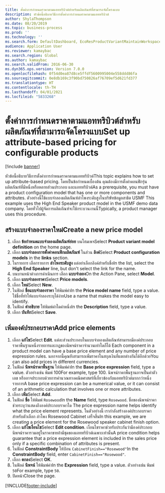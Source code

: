 ```yaml
---
title: ตั้งค่าการกำหนดราคาตามแอททริบิวต์สำหรับผลิตภัณฑ์ที่สามารถจัดโครงแบบ
description: หัวข้อนี้อธิบายวิธีการตั้งค่าการกำหนดราคาตามแอททริบิวต์
author: ShylaThompson
ms.date: 08/20/2019
ms.topic: business-process
ms.prod: ''
ms.technology: ''
ms.search.form: DefaultDashboard, EcoResProductVariantMaintainWorkspace, PCProductConfigurationModelListPage, PCPriceModelList, PCPriceModel, PCConstraintEditor
audience: Application User
ms.reviewer: kamaybac
ms.search.region: Global
ms.author: kamaybac
ms.search.validFrom: 2016-06-30
ms.dyn365.ops.version: Version 7.0.0
ms.openlocfilehash: 0f54d0ea87d8ce5ffdf5600995004e558ddd86fa
ms.sourcegitcommit: 0e8db169c3f90bd750826af76709ef5d621fd377
ms.translationtype: HT
ms.contentlocale: th-TH
ms.lasthandoff: 04/01/2021
ms.locfileid: "5833268"
---
```

# <a name="set-up-attribute-based-pricing-for-configurable-products"></a><span data-ttu-id="7ff7e-103">ตั้งค่าการกำหนดราคาตามแอททริบิวต์สำหรับผลิตภัณฑ์ที่สามารถจัดโครงแบบ</span><span class="sxs-lookup"><span data-stu-id="7ff7e-103">Set up attribute-based pricing for configurable products</span></span>

[!include [banner](../../includes/banner.md)]

<span data-ttu-id="7ff7e-104">หัวข้อนี้อธิบายวิธีการตั้งค่าการกำหนดราคาตามแอททริบิวต์</span><span class="sxs-lookup"><span data-stu-id="7ff7e-104">This topic explains how to set up attribute-based pricing.</span></span> <span data-ttu-id="7ff7e-105">โดยเป็นข้อกำหนดเบื้องต้น คุณต้องมีการตั้งค่าคอนฟิกรุ่นผลิตภัณฑ์ที่มีหนึ่งหรือหลายส่วนประกอบ และแอททริบิวต์</span><span class="sxs-lookup"><span data-stu-id="7ff7e-105">As a prerequisite, you must have a product configuration model that has one or more components and attributes.</span></span> <span data-ttu-id="7ff7e-106">ตัวอย่างนี้ใช้แบบจำลองผลิตภัณฑ์ลำโพงระดับสูงในบริษัทข้อมูลสาธิต USMF </span><span class="sxs-lookup"><span data-stu-id="7ff7e-106">This example uses the High End Speaker product model in the USMF demo data company.</span></span> <span data-ttu-id="7ff7e-107">โดยทั่วไปผู้จัดการผลิตภัณฑ์จะใช้กระบวนงานนี้</span><span class="sxs-lookup"><span data-stu-id="7ff7e-107">Typically, a product manager uses this procedure.</span></span>


## <a name="create-a-new-price-model"></a><span data-ttu-id="7ff7e-108">สร้างแบบจำลองราคาใหม่</span><span class="sxs-lookup"><span data-stu-id="7ff7e-108">Create a new price model</span></span>
1. <span data-ttu-id="7ff7e-109">เลือก **ข้อกำหนดแบบจำลองผลิตภัณฑ์ย่อย** บนโฮมเพจ</span><span class="sxs-lookup"><span data-stu-id="7ff7e-109">Select **Product variant model definition** on the home page.</span></span>
2. <span data-ttu-id="7ff7e-110">เลือก **แบบจำลองการตั้งค่าคอนฟิกผลิตภัณฑ์** ในส่วน **ลิงค์**</span><span class="sxs-lookup"><span data-stu-id="7ff7e-110">Select **Product configuration models** in the **links** section.</span></span>
3. <span data-ttu-id="7ff7e-111">ในรายการ เลือกรายการ **ลำโพงระดับสูง** แต่อย่าเลือกลิงค์สำหรับชื่อ</span><span class="sxs-lookup"><span data-stu-id="7ff7e-111">In the list, select the **High End Speaker** line, but don't select the link for the name.</span></span>
4. <span data-ttu-id="7ff7e-112">บนบานหน้าต่างการดำเนินการ เลือก **แบบจำลอง**</span><span class="sxs-lookup"><span data-stu-id="7ff7e-112">On the Action Pane, select **Model**.</span></span>
5. <span data-ttu-id="7ff7e-113">เลือก **แบบจำลองราคา**</span><span class="sxs-lookup"><span data-stu-id="7ff7e-113">Select **Price models**.</span></span>
6. <span data-ttu-id="7ff7e-114">เลือก **ใหม่**</span><span class="sxs-lookup"><span data-stu-id="7ff7e-114">Select **New**.</span></span>
7. <span data-ttu-id="7ff7e-115">ในฟิลด์ **ชื่อแบบจำลองราคา** ให้พิมพ์ค่า</span><span class="sxs-lookup"><span data-stu-id="7ff7e-115">In the **Price model name** field, type a value.</span></span> <span data-ttu-id="7ff7e-116">ใช้ชื่อที่ทำให้แบบจำลองระบุได้ง่าย</span><span class="sxs-lookup"><span data-stu-id="7ff7e-116">Use a name that makes the model easy to identify.</span></span>  
8. <span data-ttu-id="7ff7e-117">ในฟิลด์ **คำอธิบาย** ให้พิมพ์ค่าใดค่าหนึ่ง</span><span class="sxs-lookup"><span data-stu-id="7ff7e-117">In the **Description** field, type a value.</span></span>
9. <span data-ttu-id="7ff7e-118">เลือก **บันทึก**</span><span class="sxs-lookup"><span data-stu-id="7ff7e-118">Select **Save**.</span></span>

## <a name="add-price-elements"></a><span data-ttu-id="7ff7e-119">เพิ่มองค์ประกอบราคา</span><span class="sxs-lookup"><span data-stu-id="7ff7e-119">Add price elements</span></span>
1. <span data-ttu-id="7ff7e-120">เลือก **แก้ไข**</span><span class="sxs-lookup"><span data-stu-id="7ff7e-120">Select **Edit**.</span></span> <span data-ttu-id="7ff7e-121">แต่ละส่วนประกอบในแบบจำลองผลิตภัณฑ์สามารถมีองค์ประกอบราคาพื้นฐานหนึ่งรายการและกฎของนิพจน์ราคาจำนวนเท่าใดก็ได้ </span><span class="sxs-lookup"><span data-stu-id="7ff7e-121">Each component in a product model can have a base price element and any number of price expression rules.</span></span> <span data-ttu-id="7ff7e-122">นอกจากนี้คุณยังสามารถเพิ่มราคาในสกุลเงินที่แตกต่างกันได้อีกด้วย</span><span class="sxs-lookup"><span data-stu-id="7ff7e-122">You can also add prices in different currencies.</span></span>  
2. <span data-ttu-id="7ff7e-123">ในฟิลด์ **นิพจน์ราคาพื้นฐาน** ให้พิมพ์ค่า</span><span class="sxs-lookup"><span data-stu-id="7ff7e-123">In the **Base price expression** field, type a value.</span></span> <span data-ttu-id="7ff7e-124">ตัวอย่างเช่น พิมพ์ 100</span><span class="sxs-lookup"><span data-stu-id="7ff7e-124">For example, type 100.</span></span> <span data-ttu-id="7ff7e-125">นิพจน์ราคาพื้นฐานอาจเป็นค่าตัวเลข หรืออาจประกอบด้วยการคำนวณทางคณิตศาสตร์ที่เกี่ยวข้องกับแอททริบิวต์มากกว่าหนึ่งรายการ</span><span class="sxs-lookup"><span data-stu-id="7ff7e-125">A base price expression can be a numerical value, or it can consist of an arithmetic calculation that involves one or more attributes.</span></span>  
3. <span data-ttu-id="7ff7e-126">เลือก **เพิ่ม**</span><span class="sxs-lookup"><span data-stu-id="7ff7e-126">Select **Add**.</span></span>
4. <span data-ttu-id="7ff7e-127">ในฟิลด์ **ชื่อ** ให้พิมพ์ `Rosewood`</span><span class="sxs-lookup"><span data-stu-id="7ff7e-127">In the **Name** field, type `Rosewood`.</span></span> <span data-ttu-id="7ff7e-128">ชื่อของนิพจน์ราคาช่วยระบุว่าแสดงถึงองค์ประกอบราคาใด </span><span class="sxs-lookup"><span data-stu-id="7ff7e-128">The price expression name helps identify what the price element represents.</span></span> <span data-ttu-id="7ff7e-129">ในตัวอย่างนี้ เรากำลังสร้างองค์ประกอบราคาสำหรับตัวเลือก ลำโพง Rosewood Cabinet เสร็จสิ้น</span><span class="sxs-lookup"><span data-stu-id="7ff7e-129">In this example, we are creating a price element for the Rosewood speaker cabinet finish option.</span></span>  
5. <span data-ttu-id="7ff7e-130">เลือก **แก้ไขเงื่อนไข**</span><span class="sxs-lookup"><span data-stu-id="7ff7e-130">Select **Edit condition**.</span></span> <span data-ttu-id="7ff7e-131">เงื่อนไขราคาช่วยรับประกันว่ามีองค์ประกอบนิพจน์ราคารวมอยู่ในราคาขายถ้ามีชุดของแอททริบิวต์เฉพาะเท่านั้น</span><span class="sxs-lookup"><span data-stu-id="7ff7e-131">A price condition helps guarantee that a price expression element is included in the sales price only if a specific combination of attributes is present.</span></span>  
6. <span data-ttu-id="7ff7e-132">ในฟิลด์ **ConstraintBody** ให้ป้อน `CabinetFinish=="Rosewood"`</span><span class="sxs-lookup"><span data-stu-id="7ff7e-132">In the **ConstraintBody** field, enter `CabinetFinish=="Rosewood"`.</span></span>
7. <span data-ttu-id="7ff7e-133">เลือก **ตกลง**</span><span class="sxs-lookup"><span data-stu-id="7ff7e-133">Select **OK**.</span></span>
8. <span data-ttu-id="7ff7e-134">ในฟิลด์ **นิพจน์** ให้พิมพ์ค่า</span><span class="sxs-lookup"><span data-stu-id="7ff7e-134">In the **Expression** field, type a value.</span></span> <span data-ttu-id="7ff7e-135">ตัวอย่างเช่น พิมพ์ `50`</span><span class="sxs-lookup"><span data-stu-id="7ff7e-135">For example, type `50`.</span></span> 
9. <span data-ttu-id="7ff7e-136">ปิดหน้า</span><span class="sxs-lookup"><span data-stu-id="7ff7e-136">Close the page.</span></span>



[!INCLUDE[footer-include](../../../includes/footer-banner.md)]